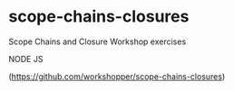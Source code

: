 # scope-chains-closures
Scope Chains and Closure Workshop exercises

NODE JS

(https://github.com/workshopper/scope-chains-closures)
